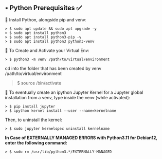 ## ▪️ Python Prerequisites ✅

🐍 Install Python, alongside pip and venv:

	> $ sudo apt update && sudo apt upgrade -y
	> $ sudo apt install python3
	> $ sudo apt install python3-pip -y
	> $ sudo apt install python3 python3-venv

🐍 To Create and Activate your Virtual Env:

	> $ python3 -m venv /path/to/virtual/environment

cd into the folder that has been created by venv /path/to/virtual/environment

  > $ source /bin/activate

🐍 To eventually create an ipython Jupyter Kernel for a Jupyter global installation from a venv, type inside the venv (while activated):

	> $ pip install jupyter
	> $ ipython kernel install --user --name=kernelname

Then, to uninstall the kernel:
	
	> $ sudo jupyter kernelspec uninstall kernelname

**In Case of EXTERNALLY MANAGED ERRORS with Python3.11 for Debian12, enter the following command:**

	> $ sudo rm /usr/lib/python3.*/EXTERNALLY-MANAGED
